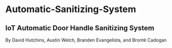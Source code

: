 # Automatic-Sanitizing-System
## IoT Automatic Door Handle Sanitizing System
By David Hutchins, Austin Welch, Branden Evangelista, and Brontë Cadogan
